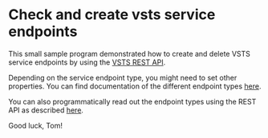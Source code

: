 # Check and create vsts service endpoints

This small sample program demonstrated how to create and delete VSTS service endpoints by using the [VSTS REST API](https://docs.microsoft.com/en-us/rest/api/vsts/).

Depending on the service endpoint type, you might need to set other properties. You can find documentation of the different endpoint types [here](https://docs.microsoft.com/en-us/vsts/build-release/concepts/library/service-endpoints?view=vsts).

You can also programmatically read out the endpoint types using the REST API as described [here](https://docs.microsoft.com/en-us/rest/api/vsts/serviceendpoint/types/list).

Good luck, Tom!
